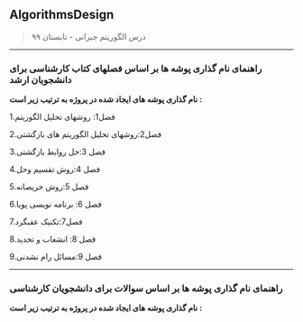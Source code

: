 ## AlgorithmsDesign

> درس الگوریتم جبرانی - تابستان ۹۹



---
### راهنمای نام گذاری پوشه ها بر اساس فصلهای کتاب کارشناسی برای دانشجویان ارشد

**نام گذاری پوشه های ایجاد شده در پروژه به ترتیب زیر است :**

1.فصل1: روشهای تحلیل الگوریتم

2.فصل2:روشهای تحلیل الگوریتم های بازگشتی

3.فصل 3:حل روابط بازگشتی

4.فصل 4:روش تقسیم وحل

5.فصل 5:روش حریصانه

6.فصل 6: برنامه نویسی پویا

7.فصل7:تکنیک عقبگرد

8.فصل 8: انشعاب و تحدید

9.فصل 9:مسائل رام نشدنی

---
### راهنمای نام گذاری پوشه ها بر اساس سوالات برای دانشجویان کارشناسی

**نام گذاری پوشه های ایجاد شده در پروژه به ترتیب زیر است :**
